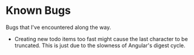 Known Bugs
==========

Bugs that I've encountered along the way.

- Creating new todo items too fast might cause the last character to be truncated. This is just due to the slowness of Angular's digest cycle.
